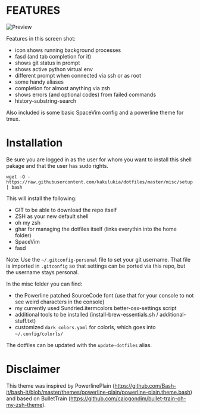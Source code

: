 FEATURES
========

![Preview](http://raw.github.com/kakulukia/dotfiles/master/misc/img/preview.png)

Features in this screen shot:

* icon shows running background processes
* fasd (and tab completion for it)
* shows git status in prompt
* shows active python virtual env
* different prompt when connected via ssh or as root
* some handy aliases
* completion for almost anything via zsh
* shows errors (and optional codes) from failed commands
* history-substring-search
  
Also included is some basic SpaceVim config and a powerline theme for tmux.

Installation
==============

Be sure you are logged in as the user for whom you want to install this shell pakage and that the user has sudo rights.

    wget -O - https://raw.githubusercontent.com/kakulukia/dotfiles/master/misc/setup.sh | bash

This will install the following:

* GIT to be able to download the repo itself
* ZSH as your new default shell
* oh my zsh
* ghar for managing the dotfiles itself (links everythin into the home folder)
* SpaceVim
* fasd
  
Note: Use the `~/.gitconfig-personal` file to set your git username. That file is imported in `.gitconfig` so that settings can be ported via this repo, but the username stays personal.

In the misc folder you can find:

* the Powerline patched SourceCode font (use that for your console to not see weird characters in the console)
* my currently used Sundried.itermcolors
 better-osx-settings script
* additional tools to be installed (install-brew-essentials.sh / additional-stuff.txt)
* customized `dark_colors.yaml` for colorls, which goes into `~/.config/colorls/`

The dotfiles can be updated with the `update-dotfiles` alias.

Disclaimer
===========

This theme was inspired by PowerlinePlain (https://github.com/Bash-it/bash-it/blob/master/themes/powerline-plain/powerline-plain.theme.bash) and based on BulletTrain (https://github.com/caiogondim/bullet-train-oh-my-zsh-theme).

